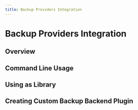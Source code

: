 ```yaml
---
title: Backup Providers Integration
---
```


# Backup Providers Integration

## Overview

## Command Line Usage

## Using as Library

## Creating Custom Backup Backend Plugin

